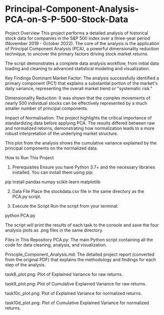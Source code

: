 # Principal-Component-Analysis-PCA-on-S-P-500-Stock-Data
Project Overview
This project performs a detailed analysis of historical stock data for companies in the S&P 500 index over a three-year period (November 2019 - October 2022). The core of the analysis is the application of Principal Component Analysis (PCA), a powerful dimensionality reduction technique, to uncover the primary factors driving stock market returns.

The script demonstrates a complete data analysis workflow, from initial data loading and cleaning to advanced statistical modeling and visualization.

Key Findings
Dominant Market Factor: The analysis successfully identified a primary component (PC1) that explains a substantial portion of the market's daily variance, representing the overall market trend or "systematic risk."

Dimensionality Reduction: It was shown that the complex movements of nearly 500 individual stocks can be effectively represented by a much smaller number of principal components.

Impact of Normalisation: The project highlights the critical importance of standardizing data before applying PCA. The results differed between raw and normalized returns, demonstrating how normalization leads to a more robust interpretation of the underlying market structure.

This plot from the analysis shows the cumulative variance explained by the principal components on the normalized data.

How to Run This Project
1. Prerequisites
Ensure you have Python 3.7+ and the necessary libraries installed. You can install them using pip:

pip install pandas numpy scikit-learn matplotlib

2. Data File
Place the stockdata.csv file in the same directory as the PCA.py script.

3. Execute the Script
Run the script from your terminal:

python PCA.py

The script will print the results of each task to the console and save the four analysis plots as .png files in the same directory.

Files in This Repository
PCA.py: The main Python script containing all the code for data cleaning, analysis, and visualization.

Principle_Component_Analysis.md: The detailed project report (converted from the original PDF) that explains the methodology and findings for each step of the analysis.

task8_plot.png: Plot of Explained Variance for raw returns.

task9_plot.png: Plot of Cumulative Explained Variance for raw returns.

task10c_plot.png: Plot of Explained Variance for normalized returns.

task10d_plot.png: Plot of Cumulative Explained Variance for normalized returns.
